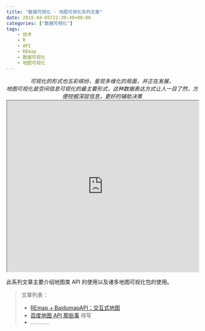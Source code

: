 ```yaml
---
title: "数据可视化 - 地图可视化系列文章"
date: 2018-04-05T22:30:49+08:00
categories: ["数据可视化"]
tags: 
    - 技术
    - R
    - API
    - REmap
    - 数据可视化
    - 地图可视化
---
```


<center><i> 
    可视化的形式也五彩缤纷，星现多维化的局面，并正在发展，<br />地图可视化是空间信息可视化的最主要形式，这种数据表达方式让人一目了然，方便挖掘深层信息，更好的辅助决策
</i></center>
<iframe height="450" src="http://lchiffon.github.io/REmap/REmapExamples/demo1.html" width="100%"></iframe>

<!--more-->


此系列文章主要介绍地图类 API 的使用以及诸多地图可视化包的使用。

> 文章列表：
> * [REmap + BaidumapAPI：交互式地图](https://blog-1255524710.cos.ap-beijing.myqcloud.com/html/intro.html)
> * [百度地图 API 那些事]()  待写
> * …………